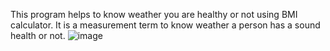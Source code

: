 This program helps to know weather you are healthy or not using BMI calculator. It is a measurement term to know weather a person has a sound health or not.
![image](https://user-images.githubusercontent.com/111185281/195994946-9e0fd56e-f234-4da0-8e35-c377920760cc.png)
